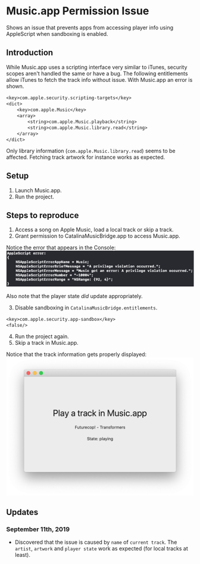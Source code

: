 # Music.app Permission Issue

Shows an issue that prevents apps from accessing player info using AppleScript when sandboxing is enabled.

## Introduction

While Music.app uses a scripting interface very similar to iTunes, security scopes aren't handled the same or have a bug. The following entitlements allow iTunes to fetch the track info without issue. With Music.app an error is shown.

```
<key>com.apple.security.scripting-targets</key>
<dict>
	<key>com.apple.Music</key>
	<array>
		<string>com.apple.Music.playback</string>
		<string>com.apple.Music.library.read</string>
	</array>
</dict>
```

Only library information (`com.apple.Music.library.read`) seems to be affected. Fetching track artwork for instance works as expected.

## Setup

1. Launch Music.app.
2. Run the project.

## Steps to reproduce

1. Access a song on Apple Music, load a local track or skip a track.
2. Grant permission to CatalinaMusicBridge.app to access Music.app.

Notice the error that appears in the Console:
![Privilege violation error shown in the console](Screenshots/error.png)

Also note that the player state _did_ update appropriately.

3. Disable sandboxing in `CatalinaMusicBridge.entitlements`.

```
<key>com.apple.security.app-sandbox</key>
<false/>
```

4. Run the project again.
5. Skip a track in Music.app.

Notice that the track information gets properly displayed:
![A screenshot of the app window showing track information](Screenshots/track-info.png)

## Updates

### September 11th, 2019

* Discovered that the issue is caused by `name` of `current track`. The `artist`, `artwork` and `player state` work as expected (for local tracks at least).
